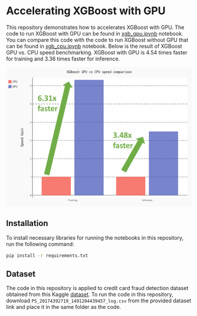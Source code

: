 # Accelerating XGBoost with GPU

This repository demonstrates how to accelerates XGBoost with GPU. The code to run XGBoost with GPU can be found in [xgb_gpu.ipynb](xgb_gpu.ipynb) notebook. You can compare this code with the code to run XGBoost without GPU that can be found in [xgb_cpu.ipynb](xgb_cpu.ipynb) notebook. Below is the result of XGBoost GPU vs. CPU speed benchmarking. XGBoost with GPU is 4.54 times faster for training and 3.36 times faster for inference.

![alt text](xgb_gpu_vs_cpu.png "XGBoost GPU vs. CPU speed comparison")

## Installation

To install necessary libraries for running the notebooks in this repository, run the following command:

```bash
pip install -r requirements.txt
```

## Dataset

The code in this repository is applied to credit card fraud detection dataset obtained from this Kaggle [dataset](https://www.kaggle.com/datasets/rupakroy/online-payments-fraud-detection-dataset). To run the code in this repository, download `PS_20174392719_1491204439457_log.csv` from the provided dataset link and place it in the same folder as the code.
